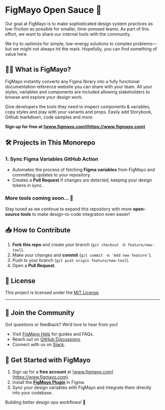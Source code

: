 # FigMayo Open Sauce 🍯

Our goal at FigMayo is to make sophisticated design system practices as low-friction as possible for smaller, time-pressed teams. As part of this effort, we want to share our internal tools with the community.

We try to optimize for simple, low-energy solutions to complex problems—but we might not always hit the mark. Hopefully, you can find something of value here.

## 🙋‍♂️ What is FigMayo?

FigMayo instantly converts any Figma library into a fully functional documentation reference website you can share with your team. All your styles, variables and components are included allowing stakeholders to browse and explore your design work.

Give developers the tools they need to inspect components & variables, copy styles and play with your variants and props. Easily add Storybook, Github markdown, code samples and more.

**Sign up for free at [www.figmayo.com](https://www.figmayo.com)**

## 🛠 Projects in This Monorepo

### 1. **Sync Figma Variables GitHub Action**

- Automates the process of fetching **Figma variables** from FigMayo and committing updates to your repository.
- Creates a **Pull Request** if changes are detected, keeping your design tokens in sync.

### More tools coming soon... 🚧

Stay tuned as we continue to expand this repository with more **open-source tools** to make design-to-code integration even easier!

## 📥 How to Contribute

1. **Fork this repo** and create your branch (`git checkout -b feature/new-tool`).
2. Make your changes and **commit** (`git commit -m 'Add new feature'`).
3. Push to your branch (`git push origin feature/new-tool`).
4. Open a **Pull Request**.

## 📄 License

This project is licensed under the [MIT License](LICENSE).

---

## 💬 Join the Community

Got questions or feedback? We’d love to hear from you!

- Visit [FigMayo Help](https://help.figmayo.com) for guides and FAQs.
- Reach out on [GitHub Discussions](https://github.com/figmayo/discussions).
- Connect with us on [Slack](https://join.slack.com/t/figmayodesign-mjo8225/shared_invite/zt-2unvmltc6-UPhZTJlv78Eq0E2cRGbbvQ).

## 🔗 Get Started with FigMayo

1. Sign up for a **free account** at [www.figmayo.com](https://www.figmayo.com).
2. Install the [**FigMayo Plugin**](https://www.figma.com/community/plugin/1426513201495859669) in Figma.
3. Sync your design variables with FigMayo and integrate them directly into your codebase.

Building better design ops workflows! 🚀
